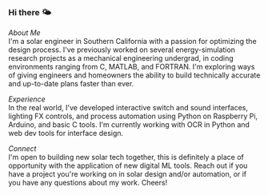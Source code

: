 ### Hi there 🌤️
*About Me*  
I'm a solar engineer in Southern California with a passion for optimizing the design process. I've previously worked on several energy-simulation research projects as a mechanical engineering undergrad, in coding environments ranging from C, MATLAB, and FORTRAN. I'm exploring ways of giving engineers and homeowners the ability to build technically accurate and up-to-date plans faster than ever.

*Experience*  
In the real world, I've developed interactive switch and sound interfaces, lighting FX controls, and process automation using Python on Raspberry Pi, Arduino, and basic C tools.
I'm currently working with OCR in Python and web dev tools for interface design.  

*Connect*  
I'm open to building new solar tech together, this is definitely a place of opportunity with the application of new digital ML tools. Reach out if you have a project you're working on in solar design and/or automation, or if you have any questions about my work. Cheers!  

<!--
**adrianmhood/adrianmhood** is a ✨ _special_ ✨ repository because its `README.md` (this file) appears on your GitHub profile.

-->
